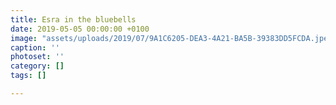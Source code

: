 ```yaml
---
title: Esra in the bluebells
date: 2019-05-05 00:00:00 +0100
image: "assets/uploads/2019/07/9A1C6205-DEA3-4A21-BA5B-39383DD5FCDA.jpeg"
caption: ''
photoset: ''
category: []
tags: []

---
```

